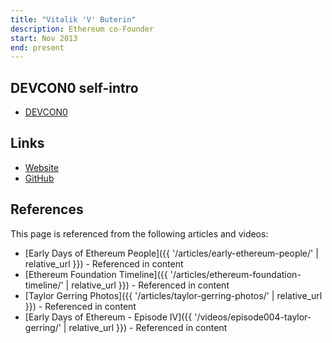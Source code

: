 ```yaml
---
title: "Vitalik 'V' Buterin"
description: Ethereum co-Founder
start: Nov 2013
end: present
---
```


## DEVCON0 self-intro

- [DEVCON0](https://youtu.be/_BvvUlKDqp0?t=21m)

## Links

- [Website](https://vitalik.eth.limo/)
- [GitHub](https://github.com/vbuterin)

## References

This page is referenced from the following articles and videos:

- [Early Days of Ethereum People]({{ '/articles/early-ethereum-people/' | relative_url }}) - Referenced in content
- [Ethereum Foundation Timeline]({{ '/articles/ethereum-foundation-timeline/' | relative_url }}) - Referenced in content
- [Taylor Gerring Photos]({{ '/articles/taylor-gerring-photos/' | relative_url }}) - Referenced in content
- [Early Days of Ethereum - Episode IV]({{ '/videos/episode004-taylor-gerring/' | relative_url }}) - Referenced in content
